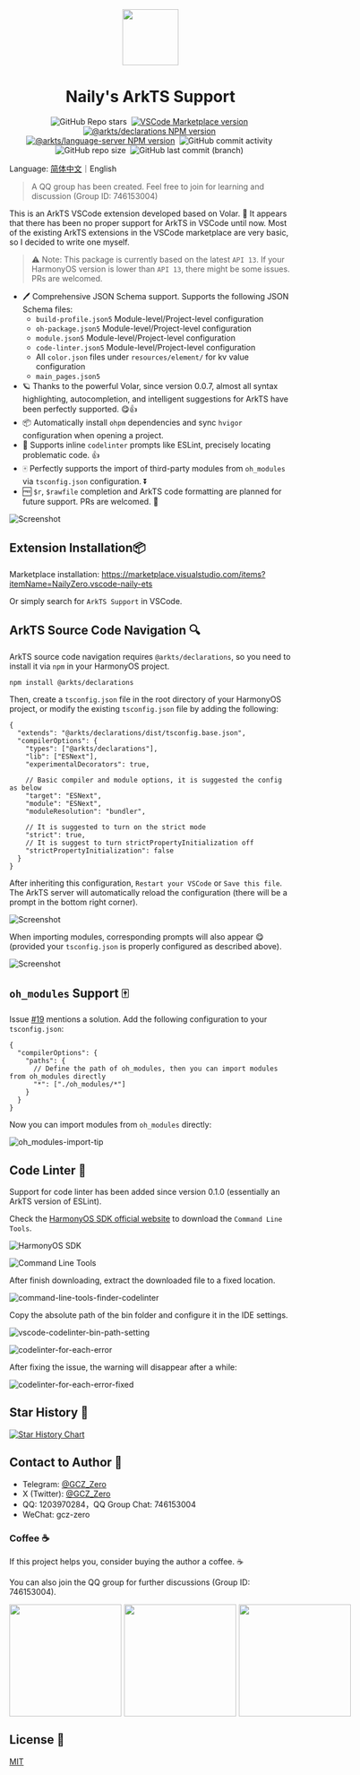 <div align="center">

<img src="./packages/vscode/icon.png" width="100" />

# Naily's ArkTS Support

![GitHub Repo stars](https://img.shields.io/github/stars/groupguanfang/arkTS?style=flat)&nbsp;
[![VSCode Marketplace version](https://img.shields.io/visual-studio-marketplace/v/NailyZero.vscode-naily-ets?style=flat&label=vscode%20marketplace%20version)](https://marketplace.visualstudio.com/items?itemName=NailyZero.vscode-naily-ets)&nbsp;
[![@arkts/declarations NPM version](https://img.shields.io/npm/v/%40arkts%2Fdeclarations?logo=npm&logoColor=red&label=arkts%2Fdeclarations)](https://www.npmjs.com/package/@arkts/declarations)&nbsp;
[![@arkts/language-server NPM version](https://img.shields.io/npm/v/%40arkts%2Flanguage-server?logo=npm&logoColor=red&label=arkts%2Flanguage-server)](https://www.npmjs.com/package/@arkts/language-server)&nbsp;
![GitHub commit activity](https://img.shields.io/github/commit-activity/m/groupguanfang/arkTS)&nbsp;
![GitHub repo size](https://img.shields.io/github/repo-size/groupguanfang/arkTS)&nbsp;
![GitHub last commit (branch)](https://img.shields.io/github/last-commit/groupguanfang/arkTS/main?label=Main%20Branch%20Last%20Commit)&nbsp;

</div>

Language: <a href="./README.md">简体中文</a>｜English

> A QQ group has been created. Feel free to join for learning and discussion (Group ID: 746153004)

This is an ArkTS VSCode extension developed based on Volar. 🌹 It appears that there has been no proper support for ArkTS in VSCode until now. Most of the existing ArkTS extensions in the VSCode marketplace are very basic, so I decided to write one myself.

> ⚠️ Note: This package is currently based on the latest `API 13`. If your HarmonyOS version is lower than `API 13`, there might be some issues. PRs are welcomed.

- 🖊️ Comprehensive JSON Schema support. Supports the following JSON Schema files:
  - `build-profile.json5` Module-level/Project-level configuration
  - `oh-package.json5` Module-level/Project-level configuration
  - `module.json5` Module-level/Project-level configuration
  - `code-linter.json5` Module-level/Project-level configuration
  - All `color.json` files under `resources/element/` for kv value configuration
  - `main_pages.json5`
- 🪐 Thanks to the powerful Volar, since version 0.0.7, almost all syntax highlighting, autocompletion, and intelligent suggestions for ArkTS have been perfectly supported. 😋👍
- 📦 Automatically install `ohpm` dependencies and sync `hvigor` configuration when opening a project.
- 🚧 Supports inline `codelinter` prompts like ESLint, precisely locating problematic code. 👍
- 🀄️ Perfectly supports the import of third-party modules from `oh_modules` via `tsconfig.json` configuration. ⏬
- 🆓 `$r`, `$rawfile` completion and ArkTS code formatting are planned for future support. PRs are welcomed. 👀

![Screenshot](./screenshots/edit.gif)

## Extension Installation📦

Marketplace installation: https://marketplace.visualstudio.com/items?itemName=NailyZero.vscode-naily-ets

Or simply search for `ArkTS Support` in VSCode.

## ArkTS Source Code Navigation 🔍

ArkTS source code navigation requires `@arkts/declarations`, so you need to install it via `npm` in your HarmonyOS project.

```bash
npm install @arkts/declarations
```

Then, create a `tsconfig.json` file in the root directory of your HarmonyOS project, or modify the existing `tsconfig.json` file by adding the following:

```json5
{
  "extends": "@arkts/declarations/dist/tsconfig.base.json",
  "compilerOptions": {
    "types": ["@arkts/declarations"],
    "lib": ["ESNext"], 
    "experimentalDecorators": true,

    // Basic compiler and module options, it is suggested the config as below
    "target": "ESNext",
    "module": "ESNext",
    "moduleResolution": "bundler",

    // It is suggested to turn on the strict mode
    "strict": true,
    // It is suggest to turn strictPropertyInitialization off
    "strictPropertyInitialization": false
  }
}
```

After inheriting this configuration, `Restart your VSCode` or `Save this file`. The ArkTS server will automatically reload the configuration (there will be a prompt in the bottom right corner).

![Screenshot](./screenshots/navigation-tip.png)

When importing modules, corresponding prompts will also appear 😋 (provided your `tsconfig.json` is properly configured as described above).

![Screenshot](./screenshots/import-tip.png)

## `oh_modules` Support 🀄️

Issue [#19](https://github.com/Groupguanfang/arkTS/issues/19) mentions a solution. Add the following configuration to your `tsconfig.json`:

```json5
{
  "compilerOptions": {
    "paths": {
      // Define the path of oh_modules, then you can import modules from oh_modules directly
      "*": ["./oh_modules/*"]
    }
  }
}
```

Now you can import modules from `oh_modules` directly:

![oh_modules-import-tip](./screenshots/oh_modules.png)

## Code Linter 🚧

Support for code linter has been added since version 0.1.0 (essentially an ArkTS version of ESLint).

Check the [HarmonyOS SDK official website](https://developer.huawei.com/consumer/cn/develop/) to download the `Command Line Tools`.

![HarmonyOS SDK](./screenshots/harmony-sdk.png)

![Command Line Tools](./screenshots/command-line-tools.png)

After finish downloading, extract the downloaded file to a fixed location.

![command-line-tools-finder-codelinter](./screenshots/command-line-tools-finder-codelinter.png)

Copy the absolute path of the bin folder and configure it in the IDE settings.

![vscode-codelinter-bin-path-setting](./screenshots/vscode-codelinter-bin-path-setting.png)

![codelinter-for-each-error](./screenshots/codelinter-for-each-error.png)

After fixing the issue, the warning will disappear after a while:

![codelinter-for-each-error-fixed](./screenshots/codelinter-for-each-error-fixed.png)

## Star History 🌟

[![Star History Chart](https://api.star-history.com/svg?repos=Groupguanfang/arkTS&type=Date)](https://star-history.com/#Groupguanfang/arkTS&Date)

## Contact to Author 📧

- Telegram: [@GCZ_Zero](https://t.me/GCZ_Zero)
- X (Twitter): [@GCZ_Zero](https://x.com/GCZ_Zero)
- QQ: 1203970284，QQ Group Chat: 746153004
- WeChat: gcz-zero

### Coffee ☕️

If this project helps you, consider buying the author a coffee. ☕️

You can also join the QQ group for further discussions (Group ID: 746153004).

<div style="display: flex; gap: 5px;">

<img src="./screenshots/wechat-pay.JPG" width="200" />

<img src="./screenshots/alipay.JPG" width="200" />

<img src="./screenshots/qq.JPG" width="200" />

</div>

## License 📝

[MIT](./LICENSE)